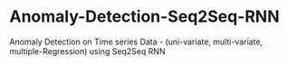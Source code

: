 # Anomaly-Detection-Seq2Seq-RNN
Anomaly Detection on Time series Data - (uni-variate, multi-variate, multiple-Regression) using Seq2Seq RNN
